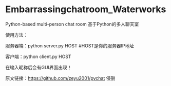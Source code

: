 # Embarrassingchatroom_Waterworks

Python-based multi-person chat room  基于Python的多人聊天室

使用方法：

服务器端：python server.py HOST   #HOST是你的服务器IP地址

客户端：python client.py HOST

在输入昵称后会有GUI界面出现！

原文链接：https://github.com/zeyu2001/pychat 侵删
